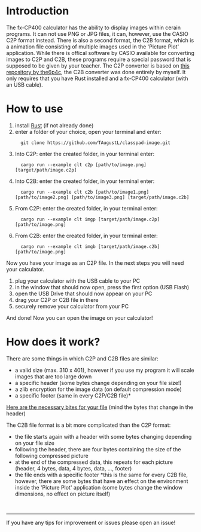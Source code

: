 <h1>Introduction</h1>
<div>
  The fx-CP400 calculator has the ability to display images within cerain programs. It can not use PNG or JPG files, it can, however, use the CASIO C2P format instead.
  There is also a second format, the C2B format, which is a animation file consisting of multiple images used in the 'Picture Plot' application.
  While there is offical software by CASIO available for converting images to C2P and C2B, these programs require a special password that is supposed to be given by your teacher.
  The C2P converter is based on <a href="https://github.com/the6p4c/Kalkimg">this repository by the6p4c</a>, the C2B converter was done entirely by myself. It only requires that you have Rust installed and a fx-CP400 calculator (with an USB cable).
</div>

<h1>How to use</h1>
<div>
  <ol>
    <li>
      install <a href="https://www.rust-lang.org/tools/install">Rust</a> (if not already done)
    </li>
    <li>
      enter a folder of your choice, open your terminal and enter: 
      
      git clone https://github.com/TAugustL/classpad-image.git
      
  </li>
    <li>
      <p>Into C2P: enter the created folder, in your terminal enter:</p>
      
      cargo run --example clt c2p [path/to/image.png] [target/path/image.c2p]
      
  </li>
  <li>
      <p>Into C2B: enter the created folder, in your terminal enter:</p>
      
      cargo run --example clt c2b [path/to/image1.png] [path/to/image2.png] [path/to/image3.png] [target/path/image.c2b]
      
  </li>
  <li>
      <p>From C2P: enter the created folder, in your terminal enter:</p>
      
      cargo run --example clt imgp [target/path/image.c2p] [path/to/image.png]
      
  </li>
  <li>
      <p>From C2B: enter the created folder, in your terminal enter:</p>
      
      cargo run --example clt imgb [target/path/image.c2b] [path/to/image.png]
      
  </li>
  </ol>
  
  <p>Now you have your image as an C2P file. In the next steps you will need your calculator.</p>
  
  <ol>
    <li>
      plug your calculator with the USB cable to your PC
    </li>
    <li>
      in the window that should now open, press the first option (USB Flash)
    </li>
    <li>
      open the USB Drive that should now appear on your PC
    </li>
    <li>
      drag your C2P or C2B file in there
    </li>
    <li>
      securely remove your calculator from your PC
    </li>
  </ol>

  <p>And done! Now you can open the image on your calculator!</p>
  
</div>

<h1>How does it work?</h1>
<div>
  There are some things in which C2P and C2B files are similar:
  <ul>
    <li>
      a valid size (max. 310 x 401), however if you use my program it will scale images that are too large down
    </li>
    <li>
      a specific header (some bytes change depending on your file size!)
    </li>
    <li>
      a zlib encryption for the image data (on default compression mode)
    </li>
    <li>
      a specific footer (same in every C2P/C2B file)*
    </li>
  </ul>
  <a href="https://cdn.ti-planet.org/downloads2/1406770160/Classpad.c2pimagefileformat.pdf">Here are the necessary bites for your file</a> (mind the bytes that change in the header)
  
  The C2B file format is a bit more complicated than the C2P format:
  <ul>
    <li>
      the file starts again with a header with some bytes changing depending on your file size
    </li>
    <li>
      following the header, there are four bytes containing the size of the following compressed picture
    </li>
    <li>
      at the end of the compressed data, this repeats for each picture (header, 4 bytes, data, 4 bytes, data, ..., footer)
    </li>
    <li>
      the file ends with a specific footer
      *this is the same for every C2B file, however, there are some bytes that have an effect on the environment inside the 'Picture Plot' application (some bytes change the window dimensions, no effect on picture itself)
    </li>
  </ul>
</div>

<br>
<hr>
<p>If you have any tips for improvement or issues please open an issue!</p>
